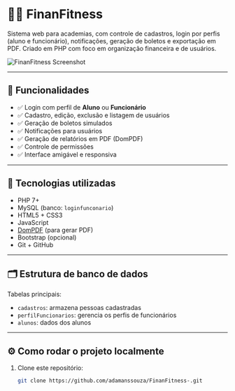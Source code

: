 # 🏋️‍♂️ FinanFitness

Sistema web para academias, com controle de cadastros, login por perfis (aluno e funcionário), notificações, geração de boletos e exportação em PDF. Criado em PHP com foco em organização financeira e de usuários.

![FinanFitness Screenshot](img/captura_sistema.png)

---

## 🚀 Funcionalidades

- ✅ Login com perfil de **Aluno** ou **Funcionário**
- ✅ Cadastro, edição, exclusão e listagem de usuários
- ✅ Geração de boletos simulados
- ✅ Notificações para usuários
- ✅ Geração de relatórios em PDF (DomPDF)
- ✅ Controle de permissões
- ✅ Interface amigável e responsiva

---

## 🧰 Tecnologias utilizadas

- PHP 7+
- MySQL (banco: `loginfunconario`)
- HTML5 + CSS3
- JavaScript
- [DomPDF](https://github.com/dompdf/dompdf) (para gerar PDF)
- Bootstrap (opcional)
- Git + GitHub

---

## 🗂 Estrutura de banco de dados

Tabelas principais:

- `cadastros`: armazena pessoas cadastradas
- `perfilFuncionarios`: gerencia os perfis de funcionários
- `alunos`: dados dos alunos

---

## ⚙️ Como rodar o projeto localmente

1. Clone este repositório:
   ```bash
   git clone https://github.com/adamanssouza/FinanFitness-.git
